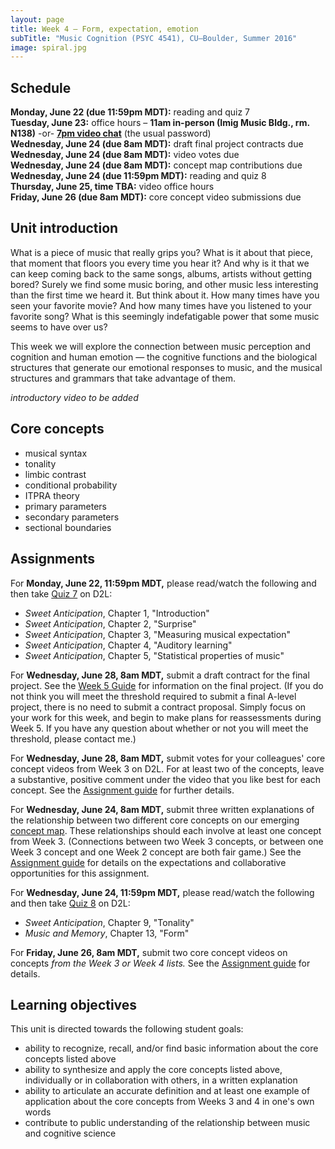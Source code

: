 ```yaml
---
layout: page
title: Week 4 – Form, expectation, emotion
subTitle: "Music Cognition (PSYC 4541), CU–Boulder, Summer 2016"
image: spiral.jpg
---
```


## Schedule

**Monday, June 22 (due 11:59pm MDT):** reading and quiz 7  
**Tuesday, June 23:** office hours – **11am in-person (Imig Music Bldg., rm. N138)** -or- **[7pm video chat](https://cuboulder.zoom.us/j/850567644)** (the usual password)  
**Wednesday, June 24 (due 8am MDT):** draft final project contracts due  
**Wednesday, June 24 (due 8am MDT):** video votes due  
**Wednesday, June 24 (due 8am MDT):** concept map contributions due  
**Wednesday, June 24 (due 11:59pm MDT):** reading and quiz 8  
**Thursday, June 25, time TBA:** video office hours  
**Friday, June 26 (due 8am MDT):** core concept video submissions due


## Unit introduction

What is a piece of music that really grips you? What is it about that piece, that moment that floors you every time you hear it? And why is it that we can keep coming back to the same songs, albums, artists without getting bored? Surely we find some music boring, and other music less interesting than the first time we heard it. But think about it. How many times have you seen your favorite movie? And how many times have you listened to your favorite song? What is this seemingly indefatigable power that some music seems to have over us?

This week we will explore the connection between music perception and cognition and human emotion — the cognitive functions and the biological structures that generate our emotional responses to music, and the musical structures and grammars that take advantage of them.

*introductory video to be added*


## Core concepts

- musical syntax  
- tonality  
- limbic contrast  
- conditional probability  
- ITPRA theory  
- primary parameters  
- secondary parameters  
- sectional boundaries

## Assignments

For **Monday, June 22, 11:59pm MDT,** please read/watch the following and then take [Quiz 7](/quiz7/) on D2L:

- *Sweet Anticipation*, Chapter 1, "Introduction"  
- *Sweet Anticipation*, Chapter 2, "Surprise"  
- *Sweet Anticipation*, Chapter 3, "Measuring musical expectation"  
- *Sweet Anticipation*, Chapter 4, "Auditory learning"  
- *Sweet Anticipation*, Chapter 5, "Statistical properties of music"  

For **Wednesday, June 28, 8am MDT,** submit a draft contract for the final project. See the [Week 5 Guide](/week5/) for information on the final project. (If you do not think you will meet the threshold required to submit a final A-level project, there is no need to submit a contract proposal. Simply focus on your work for this week, and begin to make plans for reassessments during Week 5. If you have any question about whether or not you will meet the threshold, please contact me.)

For **Wednesday, June 28, 8am MDT,** submit votes for your colleagues' core concept videos from Week 3 on D2L. For at least two of the concepts, leave a substantive, positive comment under the video that you like best for each concept. See the [Assignment guide](/assessments/) for further details.

For **Wednesday, June 24, 8am MDT,** submit three written explanations of the relationship between two different core concepts on our emerging [concept map](https://prezi.com/ntsoqg1f9m7i/music-cognition/). These relationships should each involve at least one concept from Week 3. (Connections between two Week 3 concepts, or between one Week 3 concept and one Week 2 concept are both fair game.) See the [Assignment guide](/assessments/) for details on the expectations and collaborative opportunities for this assignment.

For **Wednesday, June 24, 11:59pm MDT,** please read/watch the following and then take [Quiz 8](/quiz8/) on D2L:

- *Sweet Anticipation*, Chapter 9, "Tonality"  
- *Music and Memory*, Chapter 13, "Form"  

For **Friday, June 26, 8am MDT,** submit two core concept videos on concepts *from the Week 3 or Week 4 lists.* See the [Assignment guide](/assessments/) for details.

## Learning objectives

This unit is directed towards the following student goals:

- ability to recognize, recall, and/or find basic information about the core concepts listed above  
- ability to synthesize and apply the core concepts listed above, individually or in collaboration with others, in a written explanation  
- ability to articulate an accurate definition and at least one example of application about the core concepts from Weeks 3 and 4 in one's own words  
- contribute to public understanding of the relationship between music and cognitive science  
